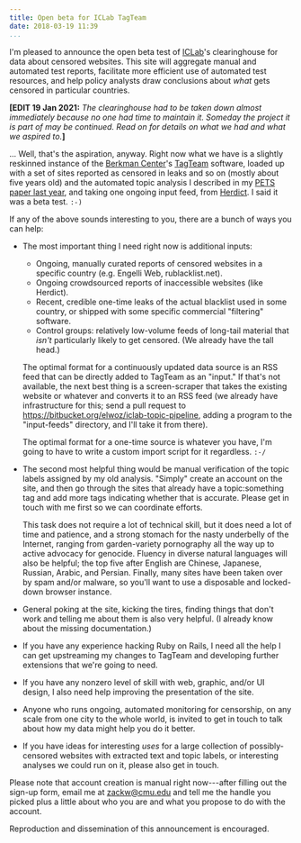 ```yaml
---
title: Open beta for ICLab TagTeam
date: 2018-03-19 11:39
...
```


I'm pleased to announce the open beta test of [ICLab][iclab]'s
clearinghouse for data about censored websites.  This site will
aggregate manual and automated test reports, facilitate more efficient
use of automated test resources, and help policy analysts draw
conclusions about _what_ gets censored in particular countries.

<b>[EDIT 19 Jan 2021:</b>
_The clearinghouse had to be taken down almost
immediately because no one had time to maintain it.
Someday the project it is part of may be continued.
Read on for details on what we had and what we aspired to._<b>]</b>

<!--more-->

... Well, that's the aspiration, anyway.  Right now what we have is a
slightly reskinned instance of the [Berkman Center][]'s [TagTeam][]
software, loaded up with a set of sites reported as censored in leaks
and so on (mostly about five years old) and the automated topic
analysis I described in my [PETS paper last year][toc], and taking one
ongoing input feed, from [Herdict][].  I said it was a beta test. `:-)`

If any of the above sounds interesting to you, there are a bunch of
ways you can help:

 *  The most important thing I need right now is additional inputs:

    - Ongoing, manually curated reports of censored websites in a
      specific country (e.g. Engelli Web, rublacklist.net).
    - Ongoing crowdsourced reports of inaccessible websites
      (like Herdict).
    - Recent, credible one-time leaks of the actual blacklist
      used in some country, or shipped with some specific
      commercial "filtering" software.
    - Control groups: relatively low-volume feeds of long-tail
      material that *isn't* particularly likely to get censored.
      (We already have the tall head.)

    The optimal format for a continuously updated data source is an RSS
    feed that can be directly added to TagTeam as an "input."  If
    that's not available, the next best thing is a screen-scraper that
    takes the existing website or whatever and converts it to an RSS
    feed (we already have infrastructure for this; send a pull request
    to <https://bitbucket.org/elwoz/iclab-topic-pipeline>, adding a
    program to the "input-feeds" directory, and I'll take it from
    there).

    The optimal format for a one-time source is whatever you have, I'm
    going to have to write a custom import script for it regardless. `:-/`

 *  The second most helpful thing would be manual verification of the
    topic labels assigned by my old analysis.  "Simply" create an
    account on the site, and then go through the sites that already
    have a topic:something tag and add more tags indicating whether
    that is accurate.  Please get in touch with me first so we can
    coordinate efforts.

    This task does not require a lot of technical skill, but it does
    need a lot of time and patience, and a strong stomach for the nasty
    underbelly of the Internet, ranging from garden-variety pornography
    all the way up to active advocacy for genocide.  Fluency in diverse
     natural languages will also be helpful; the top five after English
    are Chinese, Japanese, Russian, Arabic, and Persian.  Finally, many
    sites have been taken over by spam and/or malware, so you'll want
    to use a disposable and locked-down browser instance.

 *  General poking at the site, kicking the tires, finding things that
    don't work and telling me about them is also very helpful.  (I
    already know about the missing documentation.)

 *  If you have any experience hacking Ruby on Rails, I need all the
    help I can get upstreaming my changes to TagTeam and developing
    further extensions that we're going to need.

 *  If you have any nonzero level of skill with web, graphic, and/or UI
    design, I also need help improving the presentation of the site.

 *  Anyone who runs ongoing, automated monitoring for censorship, on
    any scale from one city to the whole world, is invited to get in
    touch to talk about how my data might help you do it better.

 *  If you have ideas for interesting _uses_ for a large collection of
    possibly-censored websites with extracted text and topic labels, or
    interesting analyses we could run on it, please also get in touch.

Please note that account creation is manual right now---after filling
out the sign-up form, email me at <zackw@cmu.edu> and tell me the
handle you picked plus a little about who you are and what you propose
to do with the account.

Reproduction and dissemination of this announcement is encouraged.

[iclab]: https://iclab.org/
[Berkman Center]: https://cyber.harvard.edu/
[TagTeam]: https://github.com/berkmancenter/tagteam/
[toc]: https://research.owlfolio.org/pubs/2017-topics-controversy.pdf
[Herdict]: https://cyber.harvard.edu/research/herdict
